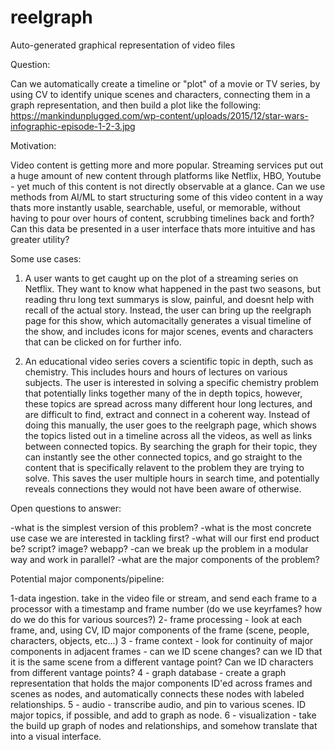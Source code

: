 # reelgraph
Auto-generated graphical representation of video files

Question:

Can we automatically create a timeline or "plot" of a movie or TV series, by using CV to identify unique scenes and characters, connecting them in a graph representation, and then build a plot like the following: https://mankindunplugged.com/wp-content/uploads/2015/12/star-wars-infographic-episode-1-2-3.jpg

Motivation:

Video content is getting more and more popular. Streaming services put out a huge amount of new content through platforms like Netflix, HBO, Youtube - yet much of this content is not directly observable at a glance. Can we use methods from AI/ML to start structuring some of this video content in a way thats more instantly usable, searchable, useful, or memorable, without having to pour over hours of content, scrubbing timelines back and forth? Can this data be presented in a user interface thats more intuitive and has greater utility?

Some use cases:

1) A user wants to get caught up on the plot of a streaming series on Netflix. They want to know what happened in the past two seasons, but reading thru long text summarys is slow, painful, and doesnt help with recall of the actual story. Instead, the user can bring up the reelgraph page for this show, which automacitally generates a visual timeline of the show, and includes icons for major scenes, events and characters that can be clicked on for further info.

2) An educational video series covers a scientific topic in depth, such as chemistry. This includes hours and hours of lectures on various subjects. The user is interested in solving a specific chemistry problem that potentially links together many of the in depth topics, however, these topics are spread across many different hour long lectures, and are difficult to find, extract and connect in a coherent way. Instead of doing this manually, the user goes to the reelgraph page, which shows the topics listed out in a timeline across all the videos, as well as links between connected topics. By searching the graph for their topic, they can instantly see the other connected topics, and go straight to the content that is specifically relavent to the problem they are trying to solve. This saves the user multiple hours in search time, and potentially reveals connections they would not have been aware of otherwise.

Open questions to answer:

-what is the simplest version of this problem?
-what is the most concrete use case we are interested in tackling first?
-what will our first end product be? script? image? webapp?
-can we break up the problem in a modular way and work in parallel?
-what are the major components of the problem?

Potential major components/pipeline:

1-data ingestion. take in the video file or stream, and send each frame to a processor with a timestamp and frame number (do we use keyrfames? how do we do this for various sources?)
2- frame processing - look at each frame, and, using CV, ID major components of the frame (scene, people, characters, objects, etc...)
3 - frame context - look for continuity of major components in adjacent frames - can we ID scene changes? can we ID that it is the same scene from a different vantage point? Can we ID characters from different vantage points?
4 - graph database - create a graph representation that holds the major components ID'ed across frames and scenes as nodes, and automatically connects these nodes with labeled relationships.
5 - audio - transcribe audio, and pin to various scenes. ID major topics, if possible, and add to graph as node.
6 - visualization - take the build up graph of nodes and relationships, and somehow translate that into a visual interface.
